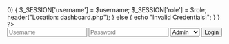 <?php
session_start();
include('db.php');
if (isset($_POST['login'])) {
    $username = $_POST['username'];
    $password = $_POST['password'];
    $role = $_POST['role'];

    if ($role == 'admin') {
        $query = "SELECT * FROM admins WHERE username='$username' AND password='$password'";
    } else {
        $query = "SELECT * FROM students WHERE username='$username' AND password='$password'";
    }

    $result = mysqli_query($conn, $query);
    if (mysqli_num_rows($result) > 0) {
        $_SESSION['username'] = $username;
        $_SESSION['role'] = $role;
        header("Location: dashboard.php");
    } else {
        echo "Invalid Credentials!";
    }
}
?>
<!DOCTYPE html>
<html>
<head><title>Login</title></head>
<body>
    <form method="POST">
        <input type="text" name="username" placeholder="Username" required>
        <input type="password" name="password" placeholder="Password" required>
        <select name="role">
            <option value="admin">Admin</option>
            <option value="student">Student</option>
        </select>
        <button type="submit" name="login">Login</button>
    </form>
</body>
</html>
